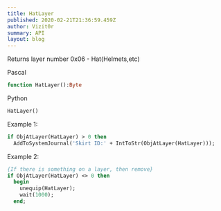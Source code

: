 ```yaml
---
title: HatLayer
published: 2020-02-21T21:36:59.459Z
author: Vizit0r
summary: API
layout: blog
---
```


 

Returns layer number 0x06 - Hat(Helmets,etc)

Pascal

```pascal
function HatLayer():Byte
```

Python

```python
HatLayer()
```

Example 1:

```pascal
if ObjAtLayer(HatLayer) > 0 then 
  AddToSystemJournal('Skirt ID:' + IntToStr(ObjAtLayer(HatLayer)));
```

Example 2:

```pascal
{If there is something on a layer, then remove}
if ObjAtLayer(HatLayer) <> 0 then
  begin
    unequip(HatLayer);
    wait(1000);
  end;
```